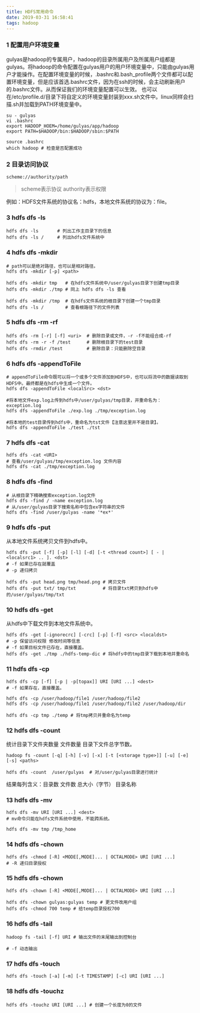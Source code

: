 ```yaml
---
title: HDFS常用命令
date: 2019-03-31 16:58:41
tags: hadoop
---
```

### 1 配置用户环境变量
gulyas是hadoop的专属用户，hadoop的目录所属用户及所属用户组都是gulyas。将hadoop的命令配置在gulyas用户的用户环境变量中，只能由gulyas用户才能操作。在配置环境变量的时候，.bashrc和.bash_profile两个文件都可以配置环境变量，但是应该首选.bashrc文件，因为在ssh的时候，会主动刷新用户的.bashrc文件。从而保证我们的环境变量配置可以生效。
也可以在/etc/profile.d/目录下将自定义的环境变量封装到xxx.sh文件中。linux同样会扫描.sh并加载到PATH环境变量中。
```shell
su - gulyas
vi .bashrc
export HADOOP_HOEM=/home/gulyas/app/hadoop
export PATH=$HADOOP/bin:$HADOOP/sbin:$PATH

source .bashrc
which hadoop # 检查是否配置成功
```
[](./1.png)
### 2 目录访问协议
```text
scheme://authority/path
```
> scheme表示协议
> authority表示权限

例如：HDFS文件系统的协议名：hdfs，本地文件系统的协议为：file。
### 3 hdfs dfs -ls
```shell
hdfs dfs -ls       # 列出工作主目录下的信息
hdfs dfs -ls /     # 列出hdfs文件系统中
```

### 4 hdfs dfs -mkdir
```shell
# path可以是绝对路径，也可以是相对路径。
hdfs dfs -mkdir [-p] <path>

hdfs dfs -mkdir tmp   # 在hdfs文件系统中/user/gulyas目录下创建tmp目录
hdfs dfs -mkdir ./tmp # 同上 hdfs dfs -ls 查看

hdfs dfs -mkdir /tmp  # 在hdfs文件系统的根目录下创建一个tmp目录
hdfs dfs -ls /        # 查看根路径下的文件列表
```

### 5 hdfs dfs -rm -rf
```shell
hdfs dfs -rm [-r] [-f] <uri>  # 删除目录或文件，-r -f不能组合成-rf
hdfs dfs -rm -r -f /test      # 删除根目录下的test目录
hdfs dfs -rmdir /test         # 删除目录：只能删除空目录
```
### 6 hdfs dfs -appendToFile
```shell
# appendToFile命令既可以将一个或多个文件添加到HDFS中，也可以将流中的数据读取到HDFS中。最终都是在hdfs中生成一个文件。
hdfs dfs -appendToFile <localSrc> <dst>

#将本地文件exp.log上传到hdfs中/user/gulyas/tmp目录，并重命名为：exception.log
hdfs dfs -appendToFile ./exp.log ./tmp/exception.log

#将本地的test目录传到hdfs中，重命名为tst文件【注意这里并不是目录】。
hdfs dfs -appendToFile ./test ./tst
```
### 7 hdfs dfs -cat
```shell
hdfs dfs -cat <URI>
# 查看/user/gulyas/tmp/exception.log 文件内容
hdfs dfs -cat ./tmp/exception.log
```

### 8 hdfs dfs -find
```shell
# 从根目录下精确搜索exception.log文件
hdfs dfs -find / -name exception.log
# 从/user/gulyas目录下搜索名称中包含ex字符串的文件
hdfs dfs -find /user/gulyas -name '*ex*'
```

### 9 hdfs dfs -put
从本地文件系统拷贝文件到hdfs中。
```shell
hdfs dfs -put [-f] [-p] [-l] [-d] [-t <thread count>] [ - | <localsrc1> .. ]. <dst>
# -f 如果已存在就覆盖
# -p 递归拷贝

hdfs dfs -put head.png tmp/head.png # 拷贝文件
hdfs dfs -put txt/ tmp/txt          # 将目录txt拷贝到hdfs中的/user/gulyas/tmp/txt
```
### 10 hdfs dfs -get
从hdfs中下载文件到本地文件系统中。
```shell
hdfs dfs -get [-ignorecrc] [-crc] [-p] [-f] <src> <localdst>
# -p 保留访问权限 修改时间等信息
# -f 如果目标文件已存在，直接覆盖。
hdfs dfs -get ./tmp ./hdfs-temp-dic # 将hdfs中的tmp目录下载到本地并重命名
```

### 11 hdfs dfs -cp
```shell
hdfs dfs -cp [-f] [-p | -p[topax]] URI [URI ...] <dest>
# -f 如果存在，直接覆盖。

hdfs dfs -cp /user/hadoop/file1 /user/hadoop/file2
hdfs dfs -cp /user/hadoop/file1 /user/hadoop/file2 /user/hadoop/dir

hdfs dfs -cp tmp ./temp # 将tmp拷贝并重命名为temp
```

### 12 hdfs dfs -count
统计目录下文件夹数量 文件数量 目录下文件总字节数。
```shell
hadoop fs -count [-q] [-h] [-v] [-x] [-t [<storage type>]] [-u] [-e] [-s] <paths>

hdfs dfs -count  /user/gulyas  # 对/user/gulyas目录进行统计
```
结果每列含义：目录数 文件数 总大小（字节） 目录名称

### 13 hdfs dfs -mv
```shell
hdfs dfs -mv URI [URI ...] <dest>
# mv命令只能在hdfs文件系统中使用，不能跨系统。

hdfs dfs -mv tmp /tmp_home
```

### 14 hdfs dfs -chown
```shell
hdfs dfs -chmod [-R] <MODE[,MODE]... | OCTALMODE> URI [URI ...]
# -R 递归目录授权
```
### 15 hdfs dfs -chown
```shell
hdfs dfs -chown [-R] <MODE[,MODE]... | OCTALMODE> URI [URI ...]

hdfs dfs -chown gulyas:gulyas temp # 更文件改用户组
hdfs dfs -chmod 700 temp # 给temp目录授权700
```

### 16 hdfs dfs -tail
```shell
hadoop fs -tail [-f] URI # 输出文件的末尾输出到控制台

# -f 动态输出
```

### 17 hdfs dfs -touch
```shell
hdfs dfs -touch [-a] [-m] [-t TIMESTAMP] [-c] URI [URI ...]
```




### 18 hdfs dfs -touchz
```shell
hdfs dfs -touchz URI [URI ...] # 创建一个长度为0的文件
```


